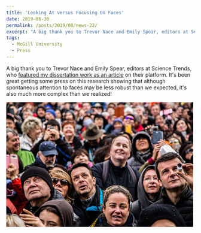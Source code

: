 ```yaml
---
title: 'Looking At versus Focusing On Faces'
date: 2019-08-30
permalink: /posts/2019/08/news-22/
excerpt: "A big thank you to Trevor Nace and Emily Spear, editors at Science Trends, who <a href='https://sciencetrends.com/looking-at-versus-focusing-on-faces-what-attracts-our-attention/' target='_blank'>featured my dissertation work as an article</a> on their platform. It's been great getting some press on this research showing that although spontaneous attention to faces may be less robust than we expected, it's also much more complex than we realized!<br><br><img src='/images/posts/2019_08_press.jpg'><br><br>"
tags:
  - McGill University
  - Press
---
```


A big thank you to Trevor Nace and Emily Spear, editors at Science Trends, who [featured my dissertation work as an article](https://sciencetrends.com/looking-at-versus-focusing-on-faces-what-attracts-our-attention/) on their platform. It's been great getting some press on this research showing that although spontaneous attention to faces may be less robust than we expected, it's also much more complex than we realized!

![internal](/images/posts/2019_08_press.jpg)